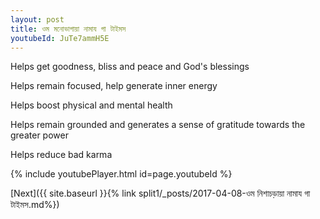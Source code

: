 ```yaml
---
layout: post
title: ওম মনোভাগায়া নামায গা টাইমস
youtubeId: JuTe7ammH5E
---
```

 
 
Helps get goodness, bliss and peace and God's blessings
 
Helps remain focused, help generate inner energy 
 
Helps boost physical and mental health 
 
Helps remain grounded and generates a sense of gratitude towards the greater power 
 
Helps reduce bad karma
 
 
 
 


{% include youtubePlayer.html id=page.youtubeId %}
 
[Next]({{ site.baseurl }}{% link  split1/_posts/2017-04-08-ওম নিশাচড়ায়া নামায গা টাইমস.md%})
 
